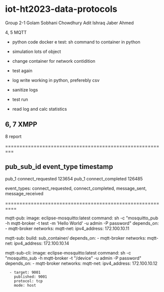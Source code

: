 # iot-ht2023-data-protocols

Group 2-1
Golam Sobhani Chowdhury
Adit Ishraq
Jaber Ahmed

4, 5 MQTT
- python code docker e test: sh command to container in python
- simulation lots of object
- change container for network contidition
- test again


- log write working in python, preferebly csv
- sanitize logs
- test run
- read log and calc statistics

6, 7 XMPP
- 
8 report


=========================================================

pub_sub_id  event_type            timestamp
-------------------------------------------
pub_1       connect_requested     123654
pub_1       connect_completed     126485

event_types: connect_requested, connect_completed, message_sent, message_received

==========================================================


mqtt-pub:
    image: eclipse-mosquitto:latest
    command: sh -c "mosquitto_pub -h mqtt-broker -t test -m 'Hello World' -u admin -P password"
    depends_on:
      - mqtt-broker
    networks:
      mqtt-net:
        ipv4_address: 172.100.10.11

mqtt-sub:
    build: sub_container/
    depends_on:
      - mqtt-broker
    networks:
      mqtt-net:
        ipv4_address: 172.100.10.14

mqtt-sub-cli:
    image: eclipse-mosquitto:latest
    command: sh -c "mosquitto_sub -h mqtt-broker -t "/device" -u admin -P password"
    depends_on:
      - mqtt-broker
    networks:
      mqtt-net:
        ipv4_address: 172.100.10.12


      - target: 9001
        published: 9001
        protocol: tcp
        mode: host